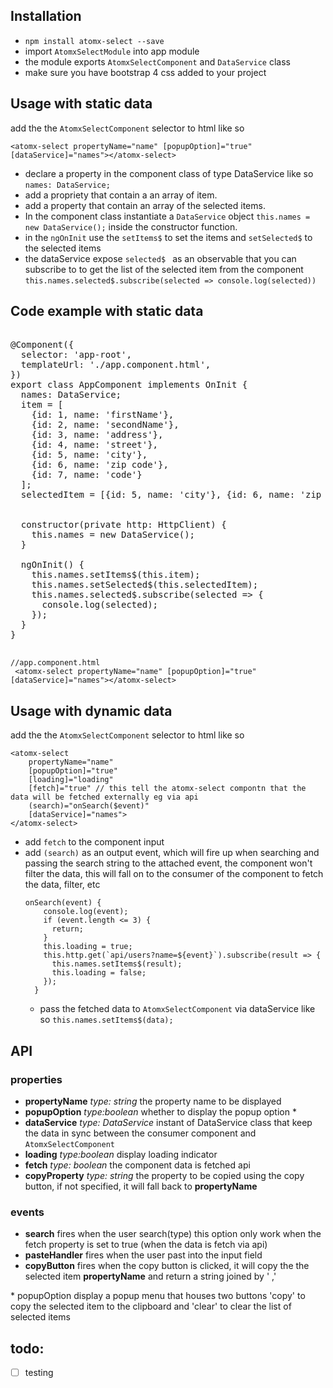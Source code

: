 
## Installation
* `npm install atomx-select --save`
* import  `AtomxSelectModule` into app module 
* the module exports `AtomxSelectComponent` and `DataService` class 
* make sure you have bootstrap 4 css added to your project


## Usage with static data 
add the the `AtomxSelectComponent` selector  to html like so 
```
<atomx-select propertyName="name" [popupOption]="true" [dataService]="names"></atomx-select>
```

* declare a property in the component class of type DataService like so `names: DataService;`
* add a propriety that contain a an array of item.
* add a property that contain an array of the selected items.
* In the component class instantiate a `DataService` object `this.names = new DataService();` inside the constructor function. 
* in the `ngOnInit` use the `setItems$` to set the items and `setSelected$` to the selected items 
* the dataService expose `selected$ ` as an observable that you can subscribe to to get the list of the selected item from the component  `this.names.selected$.subscribe(selected => console.log(selected))`

## Code example with static data
<pre> 
@Component({
  selector: 'app-root',
  templateUrl: './app.component.html',
})
export class AppComponent implements OnInit {
  names: DataService;
  item = [
    {id: 1, name: 'firstName'},
    {id: 2, name: 'secondName'},
    {id: 3, name: 'address'},
    {id: 4, name: 'street'},
    {id: 5, name: 'city'},
    {id: 6, name: 'zip code'},
    {id: 7, name: 'code'}
  ];
  selectedItem = [{id: 5, name: 'city'}, {id: 6, name: 'zip code'}];


  constructor(private http: HttpClient) {
    this.names = new DataService();
  }

  ngOnInit() {
    this.names.setItems$(this.item);
    this.names.setSelected$(this.selectedItem);
    this.names.selected$.subscribe(selected => {
      console.log(selected);
    });
  }
}
 </pre>
```
//app.component.html   
 <atomx-select propertyName="name" [popupOption]="true" [dataService]="names"></atomx-select>   
``` 

## Usage with dynamic data 
add the the `AtomxSelectComponent` selector  to html like so 
```
<atomx-select 
    propertyName="name" 
    [popupOption]="true" 
    [loading]="loading" 
    [fetch]="true" // this tell the atomx-select compontn that the data will be fetched externally eg via api 
    (search)="onSearch($event)"
    [dataService]="names">
</atomx-select>
```
* add `fetch` to the component input
* add `(search)` as an output event, which will fire up when searching and passing the search string to the attached event,
 the component won't filter the data, this will fall on to the consumer of the component to fetch the data,
 filter, etc
  ````
  onSearch(event) {
      console.log(event);
      if (event.length <= 3) {
        return;
      }
      this.loading = true;
      this.http.get(`api/users?name=${event}`).subscribe(result => {
        this.names.setItems$(result);
        this.loading = false;
      });
    }
  ````
  * pass the fetched data to `AtomxSelectComponent` via dataService like so `this.names.setItems$(data);`  


## API 
### properties 
* **propertyName**  _type: string_ the property name to be displayed 
* **popupOption**  _type:boolean_ whether to display the popup option *
* **dataService**     _type: DataService_ instant of DataService class that keep the data in sync between the consumer component and  `AtomxSelectComponent`
* **loading**  _type:boolean_ display loading indicator
* **fetch**       _type: boolean_ the component data is fetched api
* **copyProperty** _type: string_ the property to be copied using the copy button, if not specified, it will fall back to **propertyName**
### events
* **search**  fires when the user search(type) this option only work when the fetch property is set to true (when the data is fetch via api)
* **pasteHandler**  fires when the user past into the input field 
* **copyButton** fires when the copy button is clicked, it will copy the the selected item **propertyName** and return a string joined by ' ,'


\* popupOption display a popup menu that houses two buttons 'copy' to copy the selected item to the clipboard  and 'clear' to clear the list of selected items

## todo:
- [ ] testing 

